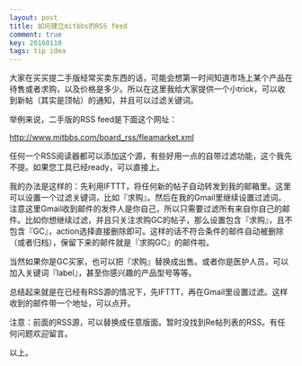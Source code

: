 ```yaml
---
layout: post
title: 如何建立mitbbs的RSS feed
comment: true
key: 20160110
tags: tip idea
---
```


大家在买买提二手版经常买卖东西的话，可能会想第一时间知道市场上某个产品在待售或者求购，以及价格是多少。所以在这里我给大家提供一个小trick，可以收到新帖（其实是顶帖）的通知，并且可以过滤关键词。

举例来说，二手版的RSS feed是下面这个网址：

http://www.mitbbs.com/board_rss/fleamarket.xml

任何一个RSS阅读器都可以添加这个源，有些好用一点的自带过滤功能，这个我先不提。如果您工具已经ready，可以直接上。

我的办法是这样的：先利用IFTTT，将任何新的帖子自动转发到我的邮箱里。这里可以设置一个过滤关键词，比如『求购』。然后在我的Gmail里继续设置过滤词。注意这里Gmail收到邮件的发件人是你自己，所以只需要过滤所有来自你自己的邮件。比如你想继续过滤，并且只关注求购GC的帖子，那么设置包含『求购』，且不包含『GC』，action选择直接删除即可。这样的话不符合条件的邮件自动被删除（或者归档），保留下来的邮件就是『求购GC』的邮件啦。

当然如果你是GC买家，也可以把『求购』替换成出售。或者你是医护人员，可以加入关键词『label』，甚至你感兴趣的产品型号等等。

总结起来就是在已经有RSS源的情况下，先IFTTT，再在Gmail里设置过滤。这样收到的邮件带一个地址，可以点开。

注意：前面的RSS源，可以替换成任意版面。暂时没找到Re帖列表的RSS。有任何问题欢迎留言。

以上。
